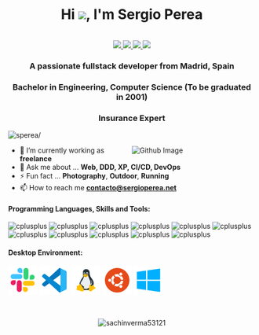 <h1 align="center">Hi <img src="https://raw.githubusercontent.com/iampavangandhi/iampavangandhi/master/gifs/Hi.gif" width="30px">, I'm Sergio Perea</h1>
 <p align="center"><br/>
  
  <a href="https://www.sergioperea.net/">
    <img src="https://img.shields.io/badge/blog-my%20personal%20site-red">
  </a>
  
  <a href="https://twitter.com/SergioPereaDev">
    <img src="https://img.shields.io/badge/twitter-SergioPereaDev-blue">
  </a>
  
   <a href="https://www.linkedin.com/in/sergperea/">
    <img src="https://img.shields.io/badge/linkedin-sergperea-blue">
  </a>
  
  <a href="https://www.instagram.com/SergioPereaDev/">
    <img src="https://img.shields.io/badge/instagram-SergioPereaDev-red">
  </a>
  
  
</p>

<h3 align="center">A passionate fullstack developer from Madrid, Spain</h3>
<h3 align="center">Bachelor in Engineering, Computer Science (To be graduated in 2001)</h3>
<h3 align="center">Insurance Expert</h3>
<p align="left"> <img src=https://komarev.com/ghpvc/?username=sperea alt=sperea/></p>


<img width="50%" align="right" alt="Github Image" src="https://raw.githubusercontent.com/onimur/.github/master/.resources/git-header.svg" />


- 🔭 I’m currently working as **freelance**
- 💬 Ask me about ... **Web, DDD, XP, CI/CD, DevOps**
- ⚡ Fun fact ... **Photography**, **Outdoor**, **Running**
- 📫 How to reach me **contacto@sergioperea.net**
<h4>Programming Languages, Skills and Tools: </h4>
<p align="left">
  <img style="margin: auto;" src="https://raw.githubusercontent.com/sperea/devicon/master/icons/java/java-original.svg" alt=cplusplus width="45" height="45"/>
  <img style="margin: auto;" src="https://raw.githubusercontent.com/sperea/devicon/master/icons/python/python-original.svg" alt=cplusplus width="45" height="45"/>
  <img style="margin: auto;" src="https://raw.githubusercontent.com/sperea/devicon/master/icons/javascript/javascript-original.svg" alt=cplusplus width="45" height="45"/>
 <img style="margin: auto;" src="https://raw.githubusercontent.com/sperea/devicon/master/icons/spring/spring-original.svg" alt=cplusplus width="45" height="45"/>
 <img style="margin: auto;" src="https://raw.githubusercontent.com/sperea/devicon/master/icons/django/django-plain.svg" alt=cplusplus width="45" height="45"/>
 <img style="margin: auto;" src="https://raw.githubusercontent.com/sperea/devicon/master/icons/react/react-original.svg" alt=cplusplus width="45" height="45"/>
 <img style="margin: auto;" src="https://raw.githubusercontent.com/sperea/devicon/master/icons/vuejs/vuejs-original.svg" alt=cplusplus width="45" height="45"/>

<img style="margin: auto;" src="https://raw.githubusercontent.com/sperea/devicon/master/icons/postgresql/postgresql-original.svg" alt=cplusplus width="45" height="45"/>
<img style="margin: auto;" src="https://github.com/sperea/devicon/blob/master/icons/mysql/mysql-original.svg" alt=cplusplus width="45" height="45"/>
<img style="margin: auto;" src="https://raw.githubusercontent.com/sperea/devicon/master/icons/mongodb/mongodb-original.svg" alt=cplusplus width="45" height="45"/>


 <img style="margin: auto;" src="https://raw.githubusercontent.com/sperea/devicon/master/icons/docker/docker-original.svg" alt=cplusplus width="45" height="45"/>
</p>

<h4>Desktop Environment: </h4>
<p align="left">
  <img style="margin: auto;" src="https://raw.githubusercontent.com/sachinverma53121/sachinverma53121/master/icons/slack.png" alt=slack width="60" height="60"/>
  <img style="margin: auto;" src="https://raw.githubusercontent.com/sachinverma53121/sachinverma53121/master/icons/vsc.png" alt=vs width="60" height="60"/>
  <img style="margin: auto;" src="https://raw.githubusercontent.com/sachinverma53121/sachinverma53121/master/icons/linux.png" alt=linux width="60" height="60"/>
  <img style="margin: auto;" src="https://raw.githubusercontent.com/sachinverma53121/sachinverma53121/master/icons/ubuntu.png" alt=ubuntu width="60" height="60"/>
  <img style="margin: auto;" src="https://raw.githubusercontent.com/sachinverma53121/sachinverma53121/master/icons/win10.png" alt=windows10 width="60" height="60"/>
</p>

<br>

<p align="center">
	<img style="margin: auto;" src=https://github-readme-stats.vercel.app/api?username=sachinverma53121&show_icons=true alt=sachinverma53121 /> 
</p>


